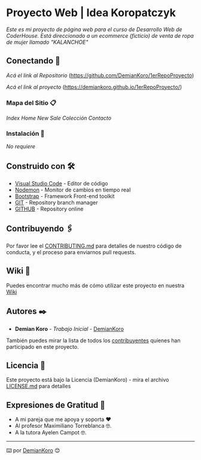 # Proyecto Web | Idea Koropatczyk

_Este es mi proyecto de página web para el curso de Desarrollo Web de CoderHouse. Está direccionado a un ecommerce (ficticio) de venta de ropa de mujer llamado "KALANCHOE"_

## Conectando 🚀

_Acá el link al Repositorio_
(https://github.com/DemianKoro/1erRepoProyecto)

_Acá el link al proyecto_
(https://demiankoro.github.io/1erRepoProyecto/)

### Mapa del Sitio 📋

_Index_
_Home_
_New_
_Sale_
_Colección_
_Contacto_

### Instalación 🔧

_No requiere_

## Construido con 🛠️

* [Visual Studio Code](https://code.visualstudio.com/) - Editor de código
* [Nodemon](https://nodemon.io/) - Monitor de cambios en tiempo real
* [Bootstrap](https://getbootstrap.com/docs/5.0/getting-started/download/) - Framework Front-end toolkit
* [GIT](https://git-scm.com/) - Repository branch manager
* [GITHUB](https://github.com/) - Repository online


## Contribuyendo 🖇️

Por favor lee el [CONTRIBUTING.md](https://gist.github.com/villanuevand/xxxxxx) para detalles de nuestro código de conducta, y el proceso para enviarnos pull requests.

## Wiki 📖

Puedes encontrar mucho más de cómo utilizar este proyecto en nuestra [Wiki](https://github.com/tu/proyecto/wiki)

## Autores ✒️

* **Demian Koro** - *Trabajo Inicial* - [DemianKoro](https://github.com/DemianKoro)

También puedes mirar la lista de todos los [contribuyentes](https://github.com/your/project/contributors) quíenes han participado en este proyecto. 

## Licencia 📄

Este proyecto está bajo la Licencia (DemianKoro) - mira el archivo [LICENSE.md](LICENSE.md) para detalles

## Expresiones de Gratitud 🎁

* A mi pareja que me apoya y soporta ❤️
* Al profesor Maximiliano Torreblanca 🤓.
* A la tutora Ayelen Campot 🤓.

---
⌨️ por [DemianKoro](https://github.com/DemianKoro) 😊
